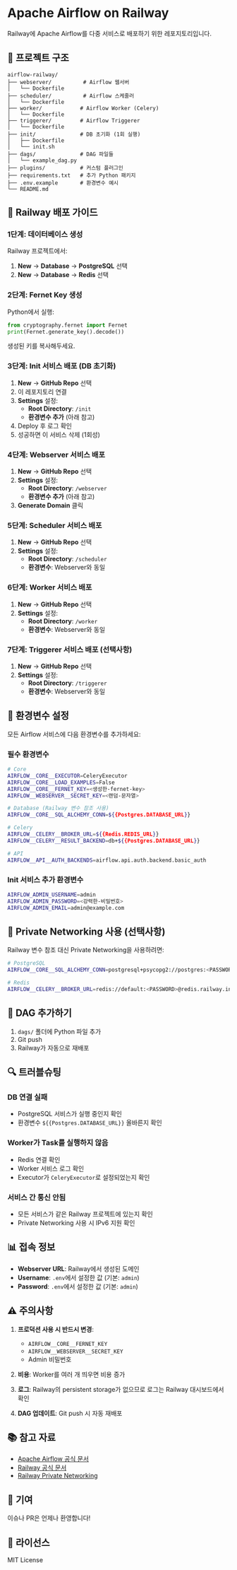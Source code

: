 # Apache Airflow on Railway

Railway에 Apache Airflow를 다중 서비스로 배포하기 위한 레포지토리입니다.

## 📁 프로젝트 구조

```
airflow-railway/
├── webserver/          # Airflow 웹서버
│   └── Dockerfile
├── scheduler/          # Airflow 스케줄러
│   └── Dockerfile
├── worker/            # Airflow Worker (Celery)
│   └── Dockerfile
├── triggerer/         # Airflow Triggerer
│   └── Dockerfile
├── init/              # DB 초기화 (1회 실행)
│   ├── Dockerfile
│   └── init.sh
├── dags/              # DAG 파일들
│   └── example_dag.py
├── plugins/           # 커스텀 플러그인
├── requirements.txt   # 추가 Python 패키지
├── .env.example       # 환경변수 예시
└── README.md
```

## 🚀 Railway 배포 가이드

### 1단계: 데이터베이스 생성

Railway 프로젝트에서:

1. **New** → **Database** → **PostgreSQL** 선택
2. **New** → **Database** → **Redis** 선택

### 2단계: Fernet Key 생성

Python에서 실행:

```python
from cryptography.fernet import Fernet
print(Fernet.generate_key().decode())
```

생성된 키를 복사해두세요.

### 3단계: Init 서비스 배포 (DB 초기화)

1. **New** → **GitHub Repo** 선택
2. 이 레포지토리 연결
3. **Settings** 설정:
   - **Root Directory**: `/init`
   - **환경변수 추가** (아래 참고)
4. Deploy 후 로그 확인
5. 성공하면 이 서비스 삭제 (1회성)

### 4단계: Webserver 서비스 배포

1. **New** → **GitHub Repo** 선택
2. **Settings** 설정:
   - **Root Directory**: `/webserver`
   - **환경변수 추가** (아래 참고)
3. **Generate Domain** 클릭

### 5단계: Scheduler 서비스 배포

1. **New** → **GitHub Repo** 선택
2. **Settings** 설정:
   - **Root Directory**: `/scheduler`
   - **환경변수**: Webserver와 동일

### 6단계: Worker 서비스 배포

1. **New** → **GitHub Repo** 선택
2. **Settings** 설정:
   - **Root Directory**: `/worker`
   - **환경변수**: Webserver와 동일

### 7단계: Triggerer 서비스 배포 (선택사항)

1. **New** → **GitHub Repo** 선택
2. **Settings** 설정:
   - **Root Directory**: `/triggerer`
   - **환경변수**: Webserver와 동일

## 🔧 환경변수 설정

모든 Airflow 서비스에 다음 환경변수를 추가하세요:

### 필수 환경변수

```bash
# Core
AIRFLOW__CORE__EXECUTOR=CeleryExecutor
AIRFLOW__CORE__LOAD_EXAMPLES=False
AIRFLOW__CORE__FERNET_KEY=<생성한-fernet-key>
AIRFLOW__WEBSERVER__SECRET_KEY=<랜덤-문자열>

# Database (Railway 변수 참조 사용)
AIRFLOW__CORE__SQL_ALCHEMY_CONN=${{Postgres.DATABASE_URL}}

# Celery
AIRFLOW__CELERY__BROKER_URL=${{Redis.REDIS_URL}}
AIRFLOW__CELERY__RESULT_BACKEND=db+${{Postgres.DATABASE_URL}}

# API
AIRFLOW__API__AUTH_BACKENDS=airflow.api.auth.backend.basic_auth
```

### Init 서비스 추가 환경변수

```bash
AIRFLOW_ADMIN_USERNAME=admin
AIRFLOW_ADMIN_PASSWORD=<강력한-비밀번호>
AIRFLOW_ADMIN_EMAIL=admin@example.com
```

## 🔗 Private Networking 사용 (선택사항)

Railway 변수 참조 대신 Private Networking을 사용하려면:

```bash
# PostgreSQL
AIRFLOW__CORE__SQL_ALCHEMY_CONN=postgresql+psycopg2://postgres:<PASSWORD>@postgres.railway.internal:5432/railway

# Redis
AIRFLOW__CELERY__BROKER_URL=redis://default:<PASSWORD>@redis.railway.internal:6379/0
```

## 📝 DAG 추가하기

1. `dags/` 폴더에 Python 파일 추가
2. Git push
3. Railway가 자동으로 재배포

## 🔍 트러블슈팅

### DB 연결 실패
- PostgreSQL 서비스가 실행 중인지 확인
- 환경변수 `${{Postgres.DATABASE_URL}}` 올바른지 확인

### Worker가 Task를 실행하지 않음
- Redis 연결 확인
- Worker 서비스 로그 확인
- Executor가 `CeleryExecutor`로 설정되었는지 확인

### 서비스 간 통신 안됨
- 모든 서비스가 같은 Railway 프로젝트에 있는지 확인
- Private Networking 사용 시 IPv6 지원 확인

## 📊 접속 정보

- **Webserver URL**: Railway에서 생성된 도메인
- **Username**: `.env`에서 설정한 값 (기본: `admin`)
- **Password**: `.env`에서 설정한 값 (기본: `admin`)

## ⚠️ 주의사항

1. **프로덕션 사용 시 반드시 변경**:
   - `AIRFLOW__CORE__FERNET_KEY`
   - `AIRFLOW__WEBSERVER__SECRET_KEY`
   - Admin 비밀번호

2. **비용**: Worker를 여러 개 띄우면 비용 증가

3. **로그**: Railway의 persistent storage가 없으므로 로그는 Railway 대시보드에서 확인

4. **DAG 업데이트**: Git push 시 자동 재배포

## 📚 참고 자료

- [Apache Airflow 공식 문서](https://airflow.apache.org/docs/)
- [Railway 공식 문서](https://docs.railway.com/)
- [Railway Private Networking](https://docs.railway.com/reference/private-networking)

## 🤝 기여

이슈나 PR은 언제나 환영합니다!

## 📄 라이선스

MIT License